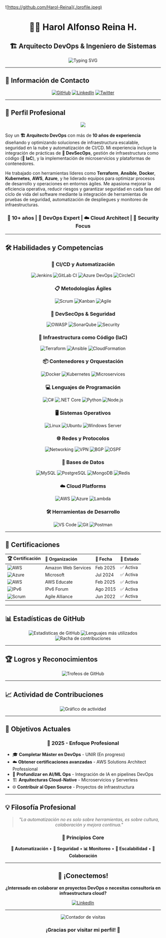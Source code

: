 ![https://github.com/Harol-Reina](./profile.jpeg)


<div align="center">
  
# 👨‍💻 Harol Alfonso Reina H.
## 🏗️ Arquitecto DevOps & Ingeniero de Sistemas

<img src="https://readme-typing-svg.herokuapp.com?font=Fira+Code&size=22&pause=1000&color=00D4FF&center=true&vCenter=true&width=600&lines=Arquitecto+DevOps+%7C+10%2B+años+experiencia;DevSecOps+%7C+Infraestructura+como+Código;AWS+%7C+Azure+%7C+Kubernetes+%7C+Terraform;Automatización+%7C+CI%2FCD+%7C+Microservicios" alt="Typing SVG" />

</div>

---

## 📍 Información de Contacto

<div align="center">

[![GitHub](https://img.shields.io/badge/GitHub-Harol--Reina-black?style=for-the-badge&logo=github)](https://github.com/Harol-Reina)
[![LinkedIn](https://img.shields.io/badge/LinkedIn-Harol_Alfonso_Reina_H.-0077B5?style=for-the-badge&logo=linkedin)](https://linkedin.com/in/harol-alfonso-reina-herrera-53199b34)
[![Twitter](https://img.shields.io/badge/Twitter-@HaroldR1975-1DA1F2?style=for-the-badge&logo=twitter)](https://twitter.com/HaroldR1975)

</div>

---

## 🚀 Perfil Profesional

<div align="center">
  <img src="https://media.giphy.com/media/26tn33aiTi1jkl6H6/giphy.gif" width="50">
</div>

Soy un **🏗️ Arquitecto DevOps** con más de **10 años de experiencia** diseñando y optimizando soluciones de infraestructura escalable, seguridad en la nube y automatización de CI/CD. Mi experiencia incluye la integración de prácticas de **🔐 DevSecOps**, gestión de infraestructura como código (**📜 IaC**), y la implementación de microservicios y plataformas de contenedores. 

He trabajado con herramientas líderes como **Terraform**, **Ansible**, **Docker**, **Kubernetes**, **AWS**, **Azure**, y he liderado equipos para optimizar procesos de desarrollo y operaciones en entornos ágiles. Me apasiona mejorar la eficiencia operativa, reducir riesgos y garantizar seguridad en cada fase del ciclo de vida del software mediante la integración de herramientas de pruebas de seguridad, automatización de despliegues y monitoreo de infraestructuras.

<div align="center">

### 💼 **10+ años** | 🔧 **DevOps Expert** | ☁️ **Cloud Architect** | 🔐 **Security Focus**

</div>

---

## 🛠️ Habilidades y Competencias

<div align="center">

### 🔄 CI/CD y Automatización
![Jenkins](https://img.shields.io/badge/Jenkins-D24939?style=for-the-badge&logo=jenkins&logoColor=white)
![GitLab CI](https://img.shields.io/badge/GitLab_CI-FC6D26?style=for-the-badge&logo=gitlab&logoColor=white)
![Azure DevOps](https://img.shields.io/badge/Azure_DevOps-0078D4?style=for-the-badge&logo=azure-devops&logoColor=white)
![CircleCI](https://img.shields.io/badge/CircleCI-343434?style=for-the-badge&logo=circleci&logoColor=white)

### 📋 Metodologías Ágiles
![Scrum](https://img.shields.io/badge/Scrum-6DB33F?style=for-the-badge&logo=scrum&logoColor=white)
![Kanban](https://img.shields.io/badge/Kanban-0052CC?style=for-the-badge&logo=jira&logoColor=white)
![Agile](https://img.shields.io/badge/Agile-FF6B6B?style=for-the-badge&logo=agile&logoColor=white)

### 🔐 DevSecOps & Seguridad
![OWASP](https://img.shields.io/badge/OWASP_ZAP-000000?style=for-the-badge&logo=owasp&logoColor=white)
![SonarQube](https://img.shields.io/badge/SonarQube-4E9BCD?style=for-the-badge&logo=sonarqube&logoColor=white)
![Security](https://img.shields.io/badge/Security_Testing-FF0000?style=for-the-badge&logo=security&logoColor=white)

### 📜 Infraestructura como Código (IaC)
![Terraform](https://img.shields.io/badge/Terraform-623CE4?style=for-the-badge&logo=terraform&logoColor=white)
![Ansible](https://img.shields.io/badge/Ansible-EE0000?style=for-the-badge&logo=ansible&logoColor=white)
![CloudFormation](https://img.shields.io/badge/CloudFormation-FF9900?style=for-the-badge&logo=amazon-aws&logoColor=white)

### 📦 Contenedores y Orquestación
![Docker](https://img.shields.io/badge/Docker-2496ED?style=for-the-badge&logo=docker&logoColor=white)
![Kubernetes](https://img.shields.io/badge/Kubernetes-326CE5?style=for-the-badge&logo=kubernetes&logoColor=white)
![Microservices](https://img.shields.io/badge/Microservices-FF6B35?style=for-the-badge&logo=microservices&logoColor=white)

### 💻 Lenguajes de Programación
![C#](https://img.shields.io/badge/C%23-239120?style=for-the-badge&logo=c-sharp&logoColor=white)
![.NET Core](https://img.shields.io/badge/.NET_Core-512BD4?style=for-the-badge&logo=dotnet&logoColor=white)
![Python](https://img.shields.io/badge/Python-3776AB?style=for-the-badge&logo=python&logoColor=white)
![Node.js](https://img.shields.io/badge/Node.js-339933?style=for-the-badge&logo=nodedotjs&logoColor=white)

### 🖥️ Sistemas Operativos
![Linux](https://img.shields.io/badge/Linux-FCC624?style=for-the-badge&logo=linux&logoColor=black)
![Ubuntu](https://img.shields.io/badge/Ubuntu-E95420?style=for-the-badge&logo=ubuntu&logoColor=white)
![Windows Server](https://img.shields.io/badge/Windows_Server-0078D6?style=for-the-badge&logo=windows&logoColor=white)

### 🌐 Redes y Protocolos
![Networking](https://img.shields.io/badge/Networking-4B8BBE?style=for-the-badge&logo=cisco&logoColor=white)
![VPN](https://img.shields.io/badge/VPN-00BCF2?style=for-the-badge&logo=vpn&logoColor=white)
![BGP](https://img.shields.io/badge/BGP-FF6B35?style=for-the-badge&logo=router&logoColor=white)
![OSPF](https://img.shields.io/badge/OSPF-2E8B57?style=for-the-badge&logo=router&logoColor=white)

### 💾 Bases de Datos
![MySQL](https://img.shields.io/badge/MySQL-4479A1?style=for-the-badge&logo=mysql&logoColor=white)
![PostgreSQL](https://img.shields.io/badge/PostgreSQL-316192?style=for-the-badge&logo=postgresql&logoColor=white)
![MongoDB](https://img.shields.io/badge/MongoDB-47A248?style=for-the-badge&logo=mongodb&logoColor=white)
![Redis](https://img.shields.io/badge/Redis-DC382D?style=for-the-badge&logo=redis&logoColor=white)

### ☁️ Cloud Platforms
![AWS](https://img.shields.io/badge/AWS-232F3E?style=for-the-badge&logo=amazon-aws&logoColor=white)
![Azure](https://img.shields.io/badge/Azure-0078D4?style=for-the-badge&logo=microsoft-azure&logoColor=white)
![Lambda](https://img.shields.io/badge/AWS_Lambda-FF9900?style=for-the-badge&logo=aws-lambda&logoColor=white)

### 🛠️ Herramientas de Desarrollo
![VS Code](https://img.shields.io/badge/VS_Code-007ACC?style=for-the-badge&logo=visual-studio-code&logoColor=white)
![Git](https://img.shields.io/badge/Git-F05032?style=for-the-badge&logo=git&logoColor=white)
![Postman](https://img.shields.io/badge/Postman-FF6C37?style=for-the-badge&logo=postman&logoColor=white)

</div>

---

## 🏅 Certificaciones

<div align="center">

| 🏆 Certificación | 🏢 Organización | 📅 Fecha | 🎯 Estado |
|:------------------|:------------------|:---------|:-----------|
| ![AWS](https://img.shields.io/badge/AWS-Solutions_Architect_Associate-FF9900?style=flat-square&logo=amazon-aws&logoColor=white) | Amazon Web Services | Feb 2025 | ✅ Activa |
| ![Azure](https://img.shields.io/badge/Azure-Fundamentals-0078D4?style=flat-square&logo=microsoft-azure&logoColor=white) | Microsoft | Jul 2024 | ✅ Activa |
| ![AWS](https://img.shields.io/badge/AWS-Security_Fundamentals-FF9900?style=flat-square&logo=amazon-aws&logoColor=white) | AWS Educate | Feb 2025 | ✅ Activa |
| ![IPv6](https://img.shields.io/badge/IPv6-Network_Engineer_Silver-4169E1?style=flat-square&logo=ipv6&logoColor=white) | IPv6 Forum | Ago 2015 | ✅ Activa |
| ![Scrum](https://img.shields.io/badge/Scrum-Project_Management-6DB33F?style=flat-square&logo=scrum&logoColor=white) | Agile Alliance | Jun 2022 | ✅ Activa |

</div>

---

## 📊 Estadísticas de GitHub

<div align="center">
  
  <img src="https://github-readme-stats.vercel.app/api?username=Harol-Reina&show_icons=true&theme=tokyonight&hide_border=true&count_private=true" alt="Estadísticas de GitHub" />
  
  <img src="https://github-readme-stats.vercel.app/api/top-langs/?username=Harol-Reina&layout=compact&theme=tokyonight&hide_border=true" alt="Lenguajes más utilizados" />
  
  <img src="https://github-readme-streak-stats.herokuapp.com/?user=Harol-Reina&theme=tokyonight&hide_border=true" alt="Racha de contribuciones" />
  
</div>

---

## 🏆 Logros y Reconocimientos

<div align="center">
  
  <img src="https://github-profile-trophy.vercel.app/?username=Harol-Reina&theme=tokyonight&no-frame=true&row=1&column=7" alt="Trofeos de GitHub" />
  
</div>

---

## 📈 Actividad de Contribuciones

<div align="center">
  
  <img src="https://github-readme-activity-graph.vercel.app/graph?username=Harol-Reina&theme=tokyo-night&hide_border=true" alt="Gráfico de actividad" />
  
</div>

---

## 🎯 Objetivos Actuales

<div align="center">

### 🔮 **2025 - Enfoque Profesional**

</div>

- 🎓 **Completar Máster en DevOps** - UNIR (En progreso)
- ☁️ **Obtener certificaciones avanzadas** - AWS Solutions Architect Professional
- 🤖 **Profundizar en AI/ML Ops** - Integración de IA en pipelines DevOps
- 🏗️ **Arquitecturas Cloud-Native** - Microservicios y Serverless
- 🌐 **Contribuir al Open Source** - Proyectos de infraestructura

---

## 💡 Filosofía Profesional

<div align="center">

> *"La automatización no es solo sobre herramientas, es sobre cultura, colaboración y mejora continua."*

### 🎯 **Principios Core**

**🔄 Automatización** • **🔐 Seguridad** • **📊 Monitoreo** • **🚀 Escalabilidad** • **🤝 Colaboración**

</div>

---

<div align="center">

## 🤝 ¡Conectemos!

**¿Interesado en colaborar en proyectos DevOps o necesitas consultoría en infraestructura cloud?**

[![LinkedIn](https://img.shields.io/badge/💼_Conecta_en_LinkedIn-Harol_Alfonso_Reina_H.-0077B5?style=for-the-badge&logo=linkedin)](https://linkedin.com/in/harol-alfonso-reina-herrera-53199b34)

---

<img src="https://komarev.com/ghpvc/?username=Harol-Reina&color=blueviolet&style=flat-square&label=Visitas+al+perfil" alt="Contador de visitas" />

### ¡Gracias por visitar mi perfil! 🚀

</div>